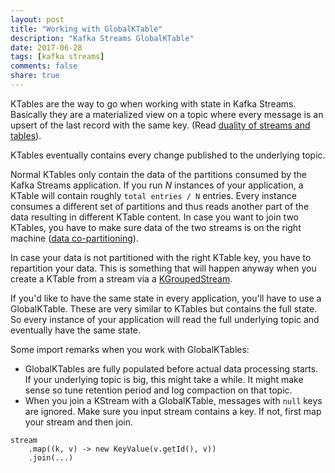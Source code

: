```yaml
---
layout: post
title: "Working with GlobalKTable"
description: "Kafka Streams GlobalKTable"
date: 2017-06-28
tags: [kafka streams]
comments: false
share: true
---
```


KTables are the way to go when working with state in Kafka Streams. Basically they are a materialized view on a topic where every message is an upsert of the last record with the same key. (Read [duality of streams and tables](http://docs.confluent.io/current/streams/concepts.html#duality-of-streams-and-tables)). 

KTables eventually contains every change published to the underlying topic.

Normal KTables only contain the data of the partitions consumed by the Kafka Streams application. If you run *N* instances of your application, a KTable will contain roughly `total entries / N` entries. Every instance consumes a different set of partitions and thus reads another part of the data resulting in different KTable content. In case you want to join two KTables, you have to make sure data of the two streams is on the right machine ([data co-partitioning](http://docs.confluent.io/current/streams/developer-guide.html#streams-developer-guide-dsl-joins-co-partitioning)). 

In case your data is not partitioned with the right KTable key, you have to repartition your data. This is something that will happen anyway when you create a KTable from a stream via a [KGroupedStream](https://kafka.apache.org/0102/javadoc/org/apache/kafka/streams/kstream/KGroupedStream.html).

If you'd like to have the same state in every application, you'll have to use a GlobalKTable. These are very similar to KTables but contains the full state. So every instance of your application will read the full underlying topic and eventually have the same state. 

Some import remarks when you work with GlobalKTables:

* GlobalKTables are fully populated before actual data processing starts. If your underlying topic is big, this might take a while. It might make sense so tune retention period and log compaction on that topic. 
* When you join a KStream with a GlobalKTable, messages with `null` keys are ignored. Make sure you input stream contains a key. If not, first map your stream and then join.

```
stream
    .map((k, v) -> new KeyValue(v.getId(), v))
    .join(...)
```
